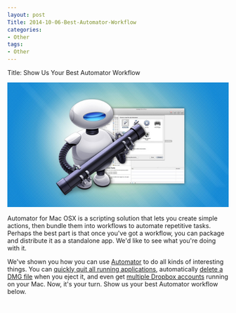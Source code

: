 ```yaml
---
layout: post
Title: 2014-10-06-Best-Automator-Workflow
categories:
- Other
tags:
- Other
---
```

Title: Show Us Your Best Automator Workflow

![image/jpeg][0]

Automator for Mac OSX is a scripting solution that lets you create simple actions, then bundle them into workflows to automate repetitive tasks. Perhaps the best part is that once you've got a workflow, you can package and distribute it as a standalone app. We'd like to see what you're doing with it.

We've shown you how you can use [Automator][1] to do all kinds of interesting things. You can [quickly quit all running applications][2], automatically [delete a DMG file][3] when you eject it, and even get [multiple Dropbox accounts][4] running on your Mac. Now, it's your turn. Show us your best Automator workflow below.

![image/gif][5]



[0]: resources/1c1d9f25c61a91603d1eed1b2d057eb7.jpeg
[1]: http://lifehacker.com/tag/automator
[2]: http://lifehacker.com/5991690/quickly-quit-all-or-select-mac-applications-with-automator
[3]: http://lifehacker.com/5935678/automatically-delete-a-dmg-when-you-eject-it-in-os-x
[4]: http://lifehacker.com/5971204/run-multiple-dropbox-accounts-on-one-computer
[5]: resources/325472601571f31e1bf00674c368d335.gif